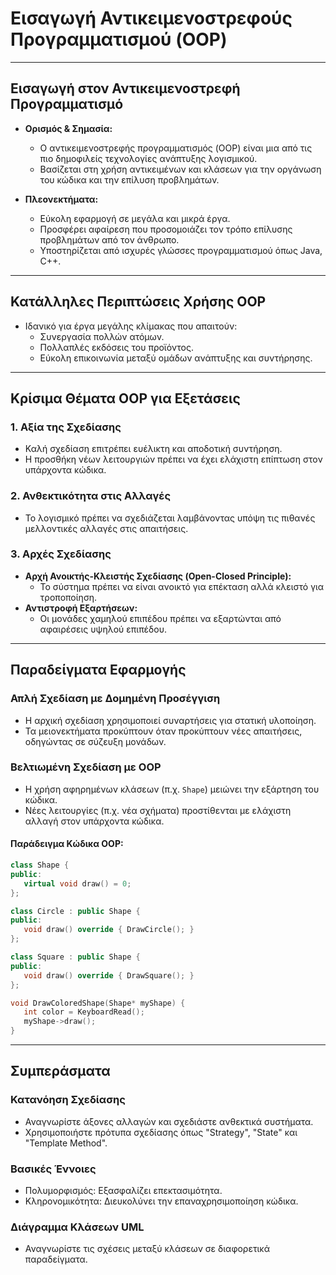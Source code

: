 # Εισαγωγή Αντικειμενοστρεφούς Προγραμματισμού (OOP)

---

## Εισαγωγή στον Αντικειμενοστρεφή Προγραμματισμό

- **Ορισμός & Σημασία:**
  - Ο αντικειμενοστρεφής προγραμματισμός (OOP) είναι μια από τις πιο δημοφιλείς τεχνολογίες ανάπτυξης λογισμικού.
  - Βασίζεται στη χρήση αντικειμένων και κλάσεων για την οργάνωση του κώδικα και την επίλυση προβλημάτων.

- **Πλεονεκτήματα:**
  - Εύκολη εφαρμογή σε μεγάλα και μικρά έργα.
  - Προσφέρει αφαίρεση που προσομοιάζει τον τρόπο επίλυσης προβλημάτων από τον άνθρωπο.
  - Υποστηρίζεται από ισχυρές γλώσσες προγραμματισμού όπως Java, C++.

---

## Κατάλληλες Περιπτώσεις Χρήσης OOP

- Ιδανικό για έργα μεγάλης κλίμακας που απαιτούν:
  - Συνεργασία πολλών ατόμων.
  - Πολλαπλές εκδόσεις του προϊόντος.
  - Εύκολη επικοινωνία μεταξύ ομάδων ανάπτυξης και συντήρησης.

---

## Κρίσιμα Θέματα OOP για Εξετάσεις

### 1. Αξία της Σχεδίασης
- Καλή σχεδίαση επιτρέπει ευέλικτη και αποδοτική συντήρηση.
- Η προσθήκη νέων λειτουργιών πρέπει να έχει ελάχιστη επίπτωση στον υπάρχοντα κώδικα.

### 2. Ανθεκτικότητα στις Αλλαγές
- Το λογισμικό πρέπει να σχεδιάζεται λαμβάνοντας υπόψη τις πιθανές μελλοντικές αλλαγές στις απαιτήσεις.

### 3. Αρχές Σχεδίασης
- **Αρχή Ανοικτής-Κλειστής Σχεδίασης (Open-Closed Principle):**
  - Το σύστημα πρέπει να είναι ανοικτό για επέκταση αλλά κλειστό για τροποποίηση.
- **Αντιστροφή Εξαρτήσεων:**
  - Οι μονάδες χαμηλού επιπέδου πρέπει να εξαρτώνται από αφαιρέσεις υψηλού επιπέδου.

---

## Παραδείγματα Εφαρμογής

### Απλή Σχεδίαση με Δομημένη Προσέγγιση
- Η αρχική σχεδίαση χρησιμοποιεί συναρτήσεις για στατική υλοποίηση.
- Τα μειονεκτήματα προκύπτουν όταν προκύπτουν νέες απαιτήσεις, οδηγώντας σε σύζευξη μονάδων.

### Βελτιωμένη Σχεδίαση με OOP
- Η χρήση αφηρημένων κλάσεων (π.χ. `Shape`) μειώνει την εξάρτηση του κώδικα.
- Νέες λειτουργίες (π.χ. νέα σχήματα) προστίθενται με ελάχιστη αλλαγή στον υπάρχοντα κώδικα.

#### Παράδειγμα Κώδικα OOP:
```cpp
class Shape {
public:
   virtual void draw() = 0;
};

class Circle : public Shape {
public:
   void draw() override { DrawCircle(); }
};

class Square : public Shape {
public:
   void draw() override { DrawSquare(); }
};

void DrawColoredShape(Shape* myShape) {
   int color = KeyboardRead();
   myShape->draw();
}
```

---

## Συμπεράσματα

### Κατανόηση Σχεδίασης

- Αναγνωρίστε άξονες αλλαγών και σχεδιάστε ανθεκτικά συστήματα.   
- Χρησιμοποιήστε πρότυπα σχεδίασης όπως "Strategy", "State" και "Template Method".

### Βασικές Έννοιες

- Πολυμορφισμός: Εξασφαλίζει επεκτασιμότητα.   
- Κληρονομικότητα: Διευκολύνει την επαναχρησιμοποίηση κώδικα.

### Διάγραμμα Κλάσεων UML
- Αναγνωρίστε τις σχέσεις μεταξύ κλάσεων σε διαφορετικά παραδείγματα.
